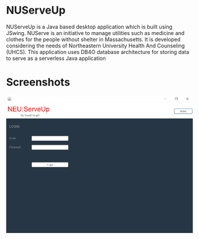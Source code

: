 # NUServeUp

NUServeUp is a Java based desktop application which is built using JSwing. NUServe is an initiative to manage utilities such as medicine and clothes for the people without shelter in Massachusetts. It is developed considering the needs of Northeastern University Health And Counseling (UHCS). This application uses DB4O database architecture for storing data to serve as a serverless Java application

# Screenshots

![ScreenShot1](https://raw.githubusercontent.com/walawalkar-rhishikesh/NUServeUp/master/images/ss1.png)
